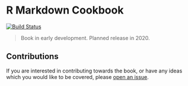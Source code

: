 # R Markdown Cookbook

[![Build Status](https://travis-ci.org/yihui/rmarkdown-cookbook.svg?branch=master)](https://travis-ci.org/yihui/rmarkdown-cookbook)

> Book in early development. Planned release in 2020.

## Contributions

If you are interested in contributing towards the book, or have any ideas which you would like to be covered, please [open an issue](https://github.com/yihui/rmarkdown-cookbook/issues).
